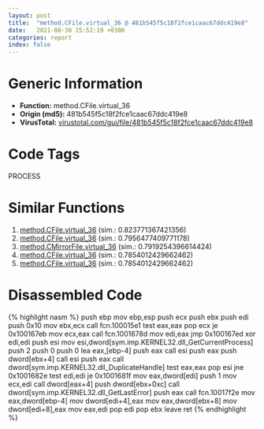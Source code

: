 ```yaml
---
layout: post
title:  "method.CFile.virtual_36 @ 481b545f5c18f2fce1caac67ddc419e8"
date:   2021-08-30 15:52:19 +0300
categories: report
index: false
---
```


# Generic Information
- **Function:** method.CFile.virtual\_36
- **Origin (md5):** 481b545f5c18f2fce1caac67ddc419e8
- **VirusTotal:** [virustotal.com/gui/file/481b545f5c18f2fce1caac67ddc419e8][virustotal_ref]

# Code Tags
<span class="tag" id="PROCESS">PROCESS</span>


# Similar Functions

1. [method.CFile.virtual\_36][similar_1_ref] (sim.: 0.823771367421356)
2. [method.CFile.virtual\_36][similar_2_ref] (sim.: 0.7956477409771178)
3. [method.CMirrorFile.virtual\_36][similar_3_ref] (sim.: 0.7919254396614424)
4. [method.CFile.virtual\_36][similar_4_ref] (sim.: 0.7854012429662462)
5. [method.CFile.virtual\_36][similar_5_ref] (sim.: 0.7854012429662462)


# Disassembled Code

{% highlight nasm %}
push ebp
mov ebp,esp
push ecx
push ebx
push edi
push 0x10
mov ebx,ecx
call fcn.100015e1
test eax,eax
pop ecx
je 0x100167eb
mov ecx,eax
call fcn.1001678d
mov edi,eax
jmp 0x100167ed
xor edi,edi
push esi
mov esi,dword[sym.imp.KERNEL32.dll_GetCurrentProcess]
push 2
push 0
push 0
lea eax,[ebp-4]
push eax
call esi
push eax
push dword[ebx+4]
call esi
push eax
call dword[sym.imp.KERNEL32.dll_DuplicateHandle]
test eax,eax
pop esi
jne 0x1001682e
test edi,edi
je 0x1001681f
mov eax,dword[edi]
push 1
mov ecx,edi
call dword[eax+4]
push dword[ebx+0xc]
call dword[sym.imp.KERNEL32.dll_GetLastError]
push eax
call fcn.10017f2e
mov eax,dword[ebp-4]
mov dword[edi+4],eax
mov eax,dword[ebx+8]
mov dword[edi+8],eax
mov eax,edi
pop edi
pop ebx
leave 
ret 
{% endhighlight %}


[similar_1_ref]: /report/method.CFile.virtual_36@a1c6b07868a0eea8f4ee5a872aa71909
[similar_2_ref]: /report/method.CFile.virtual_36@59aef7c08025d70f84c85db2092fc99e
[similar_3_ref]: /report/method.CMirrorFile.virtual_36@7b00dd8f2abf54a73bfb09681334ff78
[similar_4_ref]: /report/method.CFile.virtual_36@ff219f45286905b4a87327ca719363be
[similar_5_ref]: /report/method.CFile.virtual_36@8e21fa3f0489a6a256cf202e57f712bc
[virustotal_ref]: https://www.virustotal.com/gui/file/481b545f5c18f2fce1caac67ddc419e8